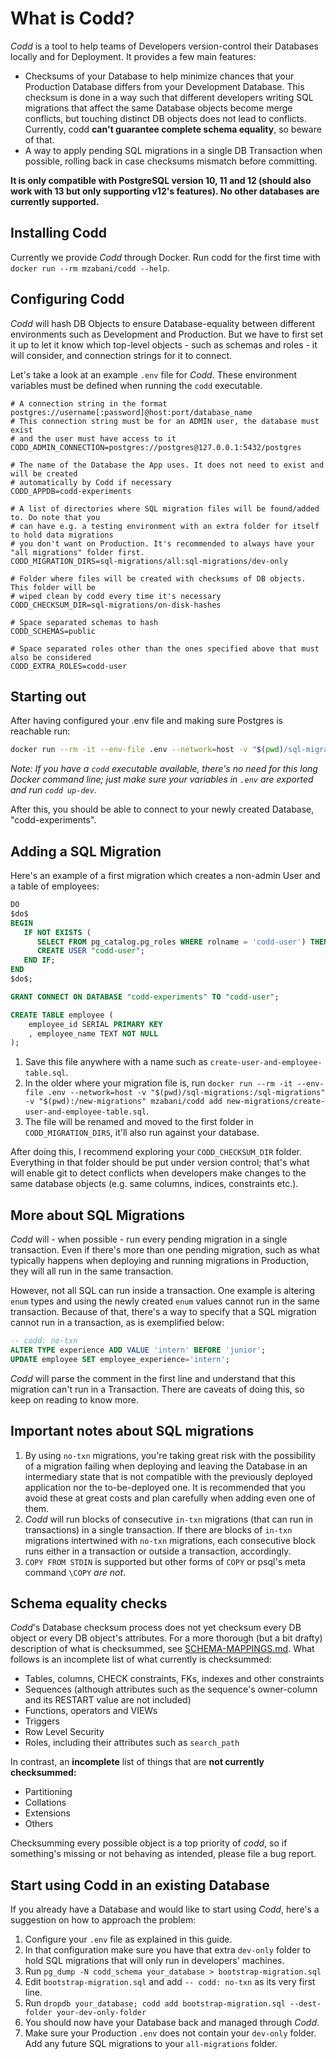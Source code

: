 # What is Codd?

_Codd_ is a tool to help teams of Developers version-control their Databases locally and for Deployment. It provides a few main features:

- Checksums of your Database to help minimize chances that your Production Database differs from your Development Database. This checksum is done in a way such that different developers writing SQL migrations that affect the same Database objects become merge conflicts, but touching distinct DB objects does not lead to conflicts. Currently, codd **can't guarantee complete schema equality**, so beware of that.  
- A way to apply pending SQL migrations in a single DB Transaction when possible, rolling back in case checksums mismatch before committing.  

**It is only compatible with PostgreSQL version 10, 11 and 12 (should also work with 13 but only supporting v12's features). No other databases are currently supported.**

## Installing Codd

Currently we provide _Codd_ through Docker. Run codd for the first time with `docker run --rm mzabani/codd --help`.

## Configuring Codd

_Codd_ will hash DB Objects to ensure Database-equality between different environments such as Development and Production. But we have to first set it up to let it know which top-level objects - such as schemas and roles - it will consider, and connection strings for it to connect.

Let's take a look at an example `.env` file for _Codd_. These environment variables must be defined when running the `codd` executable.

````.env
# A connection string in the format postgres://username[:password]@host:port/database_name
# This connection string must be for an ADMIN user, the database must exist
# and the user must have access to it
CODD_ADMIN_CONNECTION=postgres://postgres@127.0.0.1:5432/postgres

# The name of the Database the App uses. It does not need to exist and will be created
# automatically by Codd if necessary
CODD_APPDB=codd-experiments

# A list of directories where SQL migration files will be found/added to. Do note that you
# can have e.g. a testing environment with an extra folder for itself to hold data migrations
# you don't want on Production. It's recommended to always have your "all migrations" folder first.
CODD_MIGRATION_DIRS=sql-migrations/all:sql-migrations/dev-only

# Folder where files will be created with checksums of DB objects. This folder will be
# wiped clean by codd every time it's necessary
CODD_CHECKSUM_DIR=sql-migrations/on-disk-hashes

# Space separated schemas to hash
CODD_SCHEMAS=public

# Space separated roles other than the ones specified above that must also be considered
CODD_EXTRA_ROLES=codd-user
````

## Starting out

After having configured your .env file and making sure Postgres is reachable run:

````bash
docker run --rm -it --env-file .env --network=host -v "$(pwd)/sql-migrations:/sql-migrations" mzabani/codd up-dev
````

*Note: If you have a `codd` executable available, there's no need for this long Docker command line; just make sure your variables in `.env` are exported and run `codd up-dev`.*

After this, you should be able to connect to your newly created Database, "codd-experiments".

## Adding a SQL Migration

Here's an example of a first migration which creates a non-admin User and a table of employees:

````sql
DO
$do$
BEGIN
   IF NOT EXISTS (
      SELECT FROM pg_catalog.pg_roles WHERE rolname = 'codd-user') THEN
      CREATE USER "codd-user";
   END IF;
END
$do$;

GRANT CONNECT ON DATABASE "codd-experiments" TO "codd-user";

CREATE TABLE employee (
    employee_id SERIAL PRIMARY KEY
    , employee_name TEXT NOT NULL
);
````

1. Save this file anywhere with a name such as `create-user-and-employee-table.sql`.
2. In the older where your migration file is, run `docker run --rm -it --env-file .env --network=host -v "$(pwd)/sql-migrations:/sql-migrations" -v "$(pwd):/new-migrations" mzabani/codd add new-migrations/create-user-and-employee-table.sql`.
3. The file will be renamed and moved to the first folder in `CODD_MIGRATION_DIRS`, it'll also run against your database.

After doing this, I recommend exploring your `CODD_CHECKSUM_DIR` folder. Everything in that folder should be put under version control; that's what will enable git to detect conflicts when developers make changes to the same database objects (e.g. same columns, indices, constraints etc.).

## More about SQL Migrations

_Codd_ will - when possible - run every pending migration in a single transaction. Even if there's more than one pending migration, such as what typically happens when deploying and running migrations in Production, they will all run in the same transaction.

However, not all SQL can run inside a transaction. One example is altering `enum` types and using the newly created `enum` values cannot run in the same transaction.
Because of that, there's a way to specify that a SQL migration cannot run in a transaction, as is exemplified below:


````sql
-- codd: no-txn
ALTER TYPE experience ADD VALUE 'intern' BEFORE 'junior';
UPDATE employee SET employee_experience='intern';
````

_Codd_ will parse the comment in the first line and understand that this migration can't run in a Transaction. There are caveats of doing this, so keep on reading to know more.


## Important notes about SQL migrations

1. By using `no-txn` migrations, you're taking great risk with the possibility of a migration failing when deploying and leaving the Database in an intermediary state that is not compatible with the previously deployed application nor the to-be-deployed one. It is recommended that you avoid these at great costs and plan carefully when adding even one of them.  
2. _Codd_ will run blocks of consecutive `in-txn` migrations (that can run in transactions) in a single transaction. If there are blocks of `in-txn` migrations intertwined with `no-txn` migrations, each consecutive block runs either in a transaction or outside a transaction, accordingly.  
3. `COPY FROM STDIN` is supported but other forms of `COPY` or psql's meta command `\COPY` _are not_.  

## Schema equality checks

*Codd*'s Database checksum process does not yet checksum every DB object or every DB object's attributes. For a more thorough (but a bit drafty) description of what is checksummed, see [SCHEMA-MAPPINGS.md](docs/SCHEMA-MAPPINGS.md). What follows is an incomplete list of what currently is checksummed:

- Tables, columns, CHECK constraints, FKs, indexes and other constraints
- Sequences (although attributes such as the sequence's owner-column and its RESTART value are not included)
- Functions, operators and VIEWs
- Triggers
- Row Level Security
- Roles, including their attributes such as `search_path`

In contrast, an **incomplete** list of things that are **not currently checksummed:**

- Partitioning
- Collations
- Extensions
- Others

Checksumming every possible object is a top priority of *codd*, so if something's missing or not behaving as intended, please file a bug report.

## Start using Codd in an existing Database

If you already have a Database and would like to start using _Codd_, here's a suggestion on how to approach the problem:

1. Configure your `.env` file as explained in this guide.
2. In that configuration make sure you have that extra `dev-only` folder to hold SQL migrations that will only run in developers' machines.
3. Run `pg_dump -N codd_schema your_database > bootstrap-migration.sql`
4. Edit `bootstrap-migration.sql` and add `-- codd: no-txn` as its very first line.
5. Run `dropdb your_database; codd add bootstrap-migration.sql --dest-folder your-dev-only-folder`
6. You should now have your Database back and managed through _Codd_.
7. Make sure your Production `.env` does not contain your `dev-only` folder. Add any future SQL migrations to your `all-migrations` folder.
